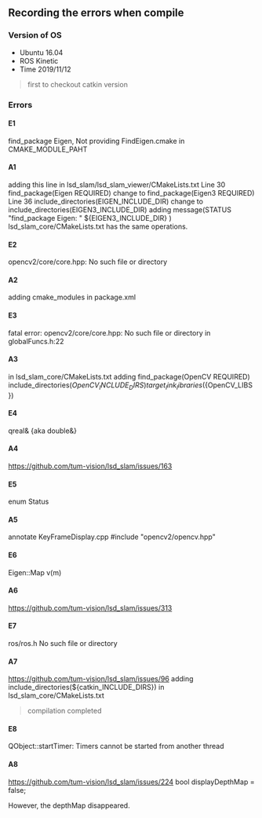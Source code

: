 ## Recording the errors when compile
### Version of OS
- Ubuntu 16.04 
- ROS Kinetic
- Time 2019/11/12

> first to checkout catkin version

### Errors
#### E1
find_package Eigen, Not providing FindEigen.cmake in CMAKE_MODULE_PAHT
#### A1
adding this line in lsd_slam/lsd_slam_viewer/CMakeLists.txt
Line 30 find_package(Eigen REQUIRED) change to find_package(Eigen3 REQUIRED)
Line 36 include_directories(EIGEN_INCLUDE_DIR) change to include_directories(EIGEN3_INCLUDE_DIR)
adding message(STATUS "find_package Eigen: " ${EIGEN3_INCLUDE_DIR} )
lsd_slam_core/CMakeLists.txt has the same operations.
#### E2
opencv2/core/core.hpp: No such file or directory
#### A2
adding cmake_modules in package.xml

#### E3
fatal error: opencv2/core/core.hpp: No such file or directory in globalFuncs.h:22
#### A3
in lsd_slam_core/CMakeLists.txt
adding find_package(OpenCV REQUIRED) include_directories(${OpenCV_INCLUDE_DIRS}) target_link_libraries(${OpenCV_LIBS})

#### E4
qreal& {aka double&}
#### A4
https://github.com/tum-vision/lsd_slam/issues/163

#### E5
enum Status
#### A5
annotate KeyFrameDisplay.cpp #include "opencv2/opencv.hpp"

#### E6
Eigen::Map<const g2o::Vector7d> v(m)
#### A6
https://github.com/tum-vision/lsd_slam/issues/313

#### E7
ros/ros.h No such file or directory
#### A7
https://github.com/tum-vision/lsd_slam/issues/96
adding include_directories(${catkin_INCLUDE_DIRS}) in lsd_slam_core/CMakeLists.txt

> compilation completed 

#### E8
QObject::startTimer: Timers cannot be started from another thread
#### A8
https://github.com/tum-vision/lsd_slam/issues/224
bool displayDepthMap = false;

However, the depthMap disappeared.